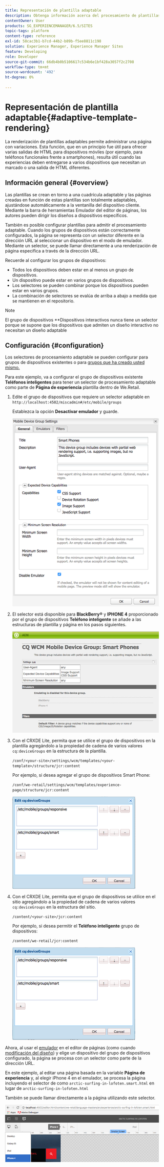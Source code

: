 ```yaml
---
title: Representación de plantilla adaptable
description: Obtenga información acerca del procesamiento de plantillas adaptables en Adobe Experience Manager.
contentOwner: User
products: SG_EXPERIENCEMANAGER/6.5/SITES
topic-tags: platform
content-type: reference
exl-id: 58cac3b1-b7cd-44b2-b89b-f5ee8811c198
solution: Experience Manager, Experience Manager Sites
feature: Developing
role: Developer
source-git-commit: 66db4b0b5106617c534b6e1bf428a3057f2c2708
workflow-type: tm+mt
source-wordcount: '492'
ht-degree: 0%

---
```


# Representación de plantilla adaptable{#adaptive-template-rendering}

La renderización de plantillas adaptables permite administrar una página con variaciones. Esta función, que en un principio fue útil para ofrecer varias salidas de HTML para dispositivos móviles (por ejemplo, para teléfonos funcionales frente a smartphones), resulta útil cuando las experiencias deben entregarse a varios dispositivos que necesitan un marcado o una salida de HTML diferentes.

## Información general {#overview}

Las plantillas se crean en torno a una cuadrícula adaptable y las páginas creadas en función de estas plantillas son totalmente adaptables, ajustándose automáticamente a la ventanilla del dispositivo cliente. Mediante la barra de herramientas Emulador del editor de páginas, los autores pueden dirigir los diseños a dispositivos específicos.

También es posible configurar plantillas para admitir el procesamiento adaptable. Cuando los grupos de dispositivos están correctamente configurados, la página se representa con un selector diferente en la dirección URL al seleccionar un dispositivo en el modo de emulador. Mediante un selector, se puede llamar directamente a una renderización de página específica a través de la dirección URL.

Recuerde al configurar los grupos de dispositivos:

* Todos los dispositivos deben estar en al menos un grupo de dispositivos.
* Un dispositivo puede estar en varios grupos de dispositivos.
* Los selectores se pueden combinar porque los dispositivos pueden estar en varios grupos.
* La combinación de selectores se evalúa de arriba a abajo a medida que se mantienen en el repositorio.

>[!NOTE]
>
>El grupo de dispositivos **Dispositivos interactivos nunca tiene un selector porque se supone que los dispositivos que admiten un diseño interactivo no necesitan un diseño adaptable

## Configuración {#configuration}

Los selectores de procesamiento adaptable se pueden configurar para grupos de dispositivos existentes o para [grupos que ha creado usted mismo.](/help/sites-developing/mobile.md#device-groups)

Para este ejemplo, va a configurar el grupo de dispositivos existente **Teléfonos inteligentes** para tener un selector de procesamiento adaptable como parte de **Página de experiencia** plantilla dentro de We.Retail.

1. Edite el grupo de dispositivos que requiere un selector adaptable en `http://localhost:4502/miscadmin#/etc/mobile/groups`

   Establezca la opción **Desactivar emulador** y guarde.

   ![chlimage_1-157](assets/chlimage_1-157.png)

1. El selector está disponible para **BlackBerry®** y **IPHONE 4** proporcionado por el grupo de dispositivos **Teléfono inteligente** se añade a las estructuras de plantilla y página en los pasos siguientes.

   ![chlimage_1-158](assets/chlimage_1-158.png)

1. Con el CRXDE Lite, permita que se utilice el grupo de dispositivos en la plantilla agregándolo a la propiedad de cadena de varios valores `cq:deviceGroups` en la estructura de la plantilla.

   `/conf/<your-site>/settings/wcm/templates/<your-template>/structure/jcr:content`

   Por ejemplo, si desea agregar el grupo de dispositivos Smart Phone:

   `/conf/we-retail/settings/wcm/templates/experience-page/structure/jcr:content`

   ![chlimage_1-159](assets/chlimage_1-159.png)

1. Con el CRXDE Lite, permita que el grupo de dispositivos se utilice en el sitio agregándolo a la propiedad de cadena de varios valores `cq:deviceGroups` en la estructura del sitio.

   `/content/<your-site>/jcr:content`

   Por ejemplo, si desea permitir el **Teléfono inteligente** grupo de dispositivos:

   `/content/we-retail/jcr:content`

   ![chlimage_1-160](assets/chlimage_1-160.png)

Ahora, al usar el [emulador](/help/sites-authoring/responsive-layout.md#layout-definitions-device-emulation-and-breakpoints) en el editor de páginas (como cuando [modificación del diseño](/help/sites-authoring/responsive-layout.md)) y elige un dispositivo del grupo de dispositivos configurado, la página se procesa con un selector como parte de la dirección URL.

En este ejemplo, al editar una página basada en la variable **Página de experiencia** y, al elegir iPhone 4 en el emulador, se procesa la página incluyendo el selector de como `arctic-surfing-in-lofoten.smart.html` en lugar de `arctic-surfing-in-lofoten.html`

También se puede llamar directamente a la página utilizando este selector.

![chlimage_1-161](assets/chlimage_1-161.png)
